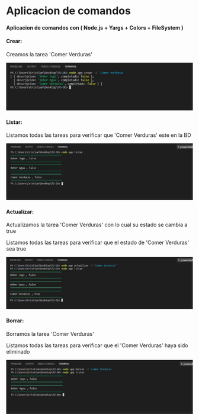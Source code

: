 # Aplicacion de comandos 

#### Aplicacion de comandos con ( Node.js + Yargs + Colors + FileSystem )

#### Crear:

Creamos la tarea 'Comer Verduras'

<img src="https://github.com/SeniorFlacko/YargsComandosNode/blob/master/Crear.JPG">

#### Listar:

Listamos todas las tareas para verificar que 'Comer Verduras' este en la BD

<img src="https://github.com/SeniorFlacko/YargsComandosNode/blob/master/Listar.JPG">


#### Actualizar:

Actualizamos la tarea 'Comer Verduras' con lo cual su estado se cambia a true

Listamos todas las tareas para verificar que el estado de 'Comer Verduras' sea true

<img src="https://github.com/SeniorFlacko/YargsComandosNode/blob/master/Actualizar.JPG">


#### Borrar:

Borramos la tarea 'Comer Verduras'

Listamos todas las tareas para verificar que el 'Comer Verduras' haya sido eliminado

<img src="https://github.com/SeniorFlacko/YargsComandosNode/blob/master/Borrar.JPG">

